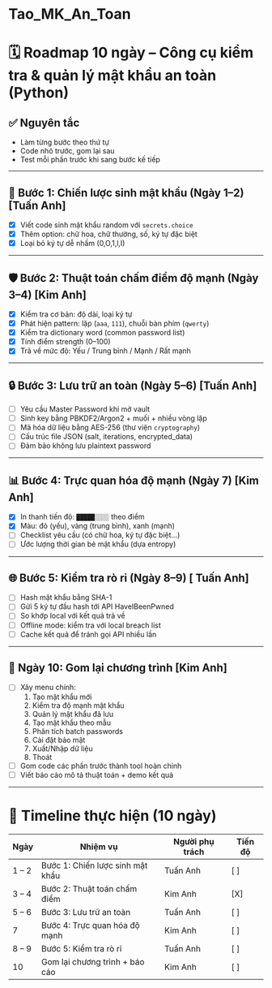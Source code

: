 # Tao_MK_An_Toan
# 🗓 Roadmap 10 ngày – Công cụ kiểm tra & quản lý mật khẩu an toàn (Python)

## ✅ Nguyên tắc
-  Làm từng bước theo thứ tự
- Code nhỏ trước, gom lại sau
- Test mỗi phần trước khi sang bước kế tiếp

---

## 🔑 Bước 1: Chiến lược sinh mật khẩu (Ngày 1–2) [Tuấn Anh]
- [x] Viết code sinh mật khẩu random với `secrets.choice`
- [x] Thêm option: chữ hoa, chữ thường, số, ký tự đặc biệt
- [x] Loại bỏ ký tự dễ nhầm (0,O,1,l,I)

---

## 🛡 Bước 2: Thuật toán chấm điểm độ mạnh (Ngày 3–4) [Kim Anh]
- [X] Kiểm tra cơ bản: độ dài, loại ký tự
- [X] Phát hiện pattern: lặp (`aaa`, `111`), chuỗi bàn phím (`qwerty`)
- [X] Kiểm tra dictionary word (common password list)
- [X] Tính điểm strength (0–100)
- [X] Trả về mức độ: Yếu / Trung bình / Mạnh / Rất mạnh

---

## 🔒 Bước 3: Lưu trữ an toàn (Ngày 5–6) [Tuấn Anh]
- [ ] Yêu cầu Master Password khi mở vault
- [ ] Sinh key bằng PBKDF2/Argon2 + muối + nhiều vòng lặp
- [ ] Mã hóa dữ liệu bằng AES-256 (thư viện `cryptography`)
- [ ] Cấu trúc file JSON (salt, iterations, encrypted_data)
- [ ] Đảm bảo không lưu plaintext password

---

## 📊 Bước 4: Trực quan hóa độ mạnh (Ngày 7) [Kim Anh]
- [X] In thanh tiến độ: `█████░░░░` theo điểm
- [X] Màu: đỏ (yếu), vàng (trung bình), xanh (mạnh)
- [ ] Checklist yêu cầu (có chữ hoa, ký tự đặc biệt…)
- [ ] Ước lượng thời gian bẻ mật khẩu (dựa entropy)

---

## 🌐 Bước 5: Kiểm tra rò rỉ (Ngày 8–9) [ Tuấn Anh]
- [ ] Hash mật khẩu bằng SHA-1
- [ ] Gửi 5 ký tự đầu hash tới API HaveIBeenPwned
- [ ] So khớp local với kết quả trả về
- [ ] Offline mode: kiểm tra với local breach list
- [ ] Cache kết quả để tránh gọi API nhiều lần

---

## 🧩 Ngày 10: Gom lại chương trình [Kim Anh]
- [ ] Xây menu chính:
  1. Tạo mật khẩu mới
  2. Kiểm tra độ mạnh mật khẩu
  3. Quản lý mật khẩu đã lưu
  4. Tạo mật khẩu theo mẫu
  5. Phân tích batch passwords
  6. Cài đặt bảo mật
  7. Xuất/Nhập dữ liệu
  8. Thoát
- [ ] Gom code các phần trước thành tool hoàn chỉnh
- [ ] Viết báo cáo mô tả thuật toán + demo kết quả

---

# 📅 Timeline thực hiện (10 ngày)

| Ngày      | Nhiệm vụ                          | Người phụ trách | Tiến độ |
|-----------|-----------------------------------|-----------------|---------|
| 1 – 2     | Bước 1: Chiến lược sinh mật khẩu  | Tuấn Anh        | [ ]     |
| 3 – 4     | Bước 2: Thuật toán chấm điểm      | Kim Anh         | [X]     |
| 5 – 6     | Bước 3: Lưu trữ an toàn           | Tuấn Anh        | [ ]     |
| 7         | Bước 4: Trực quan hóa độ mạnh     | Kim Anh         | [ ]     |
| 8 – 9     | Bước 5: Kiểm tra rò rỉ            | Tuấn Anh        | [ ]     |
| 10        | Gom lại chương trình + báo cáo    | Kim Anh         | [ ]     |

